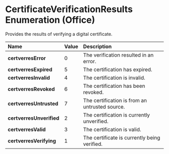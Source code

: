 
# CertificateVerificationResults Enumeration (Office)

Provides the results of verifying a digital certificate.



|**Name**|**Value**|**Description**|
|:-----|:-----|:-----|
| **certverresError**|0|The verification resulted in an error.|
| **certverresExpired**|5|The certification has expired.|
| **certverresInvalid**|4|The certification is invalid.|
| **certverresRevoked**|6|The certification has been revoked.|
| **certverresUntrusted**|7|The certification is from an untrusted source.|
| **certverresUnverified**|2|The certification is currently unverified.|
| **certverresValid**|3|The certification is valid.|
| **certverresVerifying**|1|The certificate is currently being verified.|
